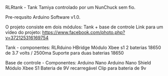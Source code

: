 RLRtank - Tank Tamiya controlado por um NunChuck sem fio.

Pre-requsito Arduino Software v1.0.

O projeto consiste em dois módulos: Tank + base de controle
Link para um vídeo do projeto: https://www.facebook.com/photo.php?v=372125316169754

Tank - componentes:
RLRduino
HBridge
Módulo Xbee s1
2 baterias 18650 de 3.7 volts / 2500ma
Suporte para duas baterias 18650

Base de controle - Componentes:
Arduino Nano
Arduino Nano Shield
Módulo Xbee S1
Bateria de 9V recarregável
Clip para bateria de 9v